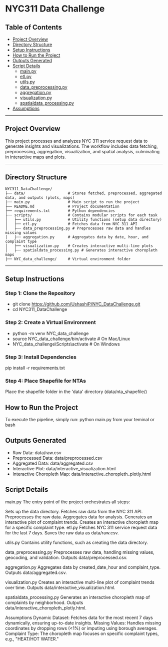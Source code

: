 # **NYC311 Data Challenge**

## **Table of Contents**
- [Project Overview](#project-overview)
- [Directory Structure](#directory-structure)
- [Setup Instructions](#setup-instructions)
- [How to Run the Project](#how-to-run-the-project)
- [Outputs Generated](#outputs-generated)
- [Script Details](#script-details)
  - [main.py](#mainpy)
  - [etl.py](#etlpy)
  - [utils.py](#utilspy)
  - [data_preprocessing.py](#data_preprocessingpy)
  - [aggregation.py](#aggregationpy)
  - [visualization.py](#visualizationpy)
  - [spatialdata_processing.py](#spatialdata_processingpy)
- [Assumptions](#assumptions)

---

## **Project Overview**
This project processes and analyzes NYC 311 service request data to generate insights and visualizations. The workflow includes data fetching, preprocessing, aggregation, visualization, and spatial analysis, culminating in interactive maps and plots.

---

## **Directory Structure**
```plaintext
NYC311_DataChallenge/
├── data/                   # Stores fetched, preprocessed, aggregated data, and outputs (plots, maps)
├── main.py                 # Main script to run the project
├── README.md               # Project documentation
├── requirements.txt        # Python dependencies
├── scripts/                # Contains modular scripts for each task
│   ├── utils.py            # Utility functions (setup data directory)
│   ├── etl.py              # Fetches data from NYC 311 API
│   ├── data_preprocessing.py # Preprocesses raw data and handles missing values
│   ├── aggregation.py      # Aggregates data by date, hour, and complaint type
│   ├── visualization.py    # Creates interactive multi-line plots
│   ├── spatialdata_processing.py # Generates interactive choropleth maps
├── NYC_data_challenge/     # Virtual environment folder
```
---

## **Setup Instructions**
### Step 1: Clone the Repository
- git clone https://github.com/UshashiP/NYC_DataChallenge.git
- cd NYC311_DataChallenge
### Step 2: Create a Virtual Environment
- python -m venv NYC_data_challenge
- source NYC_data_challenge/bin/activate   # On Mac/Linux
- NYC_data_challenge\Scripts\activate      # On Windows
### Step 3: Install Dependencies
pip install -r requirements.txt
### Step 4: Place Shapefile for NTAs
Place the shapefile folder in the 'data' directory (data/nta_shapefile/)

## How to Run the Project
To execute the pipeline, simply run:
python main.py from your teminal or bash

## Outputs Generated
- Raw Data: data/raw.csv
- Preprocessed Data: data/preprocessed.csv
- Aggregated Data: data/aggregated.csv
- Interactive Plot: data/interactive_visualization.html
- Interactive Choropleth Map: data/interactive_choropleth_plotly.html

## Script Details
main.py
The entry point of the project orchestrates all steps:

Sets up the data directory.
Fetches raw data from the NYC 311 API.
Preprocesses the raw data.
Aggregates data for analysis.
Generates an interactive plot of complaint trends.
Creates an interactive choropleth map for a specific complaint type.
etl.py
Fetches NYC 311 service request data for the last 7 days. Saves the raw data as data/raw.csv.

utils.py
Contains utility functions, such as creating the data directory.

data_preprocessing.py
Preprocesses raw data, handling missing values, geocoding, and validation. Outputs data/preprocessed.csv.

aggregation.py
Aggregates data by created_date_hour and complaint_type. Outputs data/aggregated.csv.

visualization.py
Creates an interactive multi-line plot of complaint trends over time. Outputs data/interactive_visualization.html.

spatialdata_processing.py
Generates an interactive choropleth map of complaints by neighborhood. Outputs data/interactive_choropleth_plotly.html.

Assumptions
Dynamic Dataset: Fetches data for the most recent 7 days dynamically, ensuring up-to-date insights.
Missing Values: Handles missing coordinates by dropping rows (<1%) or imputing using borough averages.
Complaint Type: The choropleth map focuses on specific complaint types, e.g., "HEAT/HOT WATER."

